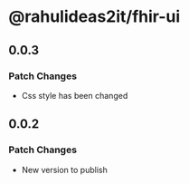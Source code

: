 # @rahulideas2it/fhir-ui

## 0.0.3

### Patch Changes

- Css style has been changed

## 0.0.2

### Patch Changes

- New version to publish

